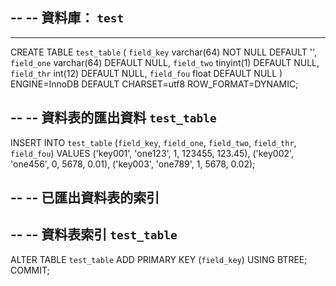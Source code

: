 


--
-- 資料庫： `test`
--

-- --------------------------------------------------------
 

CREATE TABLE `test_table` (
  `field_key` varchar(64) NOT NULL DEFAULT '',
  `field_one` varchar(64) DEFAULT NULL,
  `field_two` tinyint(1) DEFAULT NULL,
  `field_thr` int(12) DEFAULT NULL,
  `field_fou` float DEFAULT NULL
) ENGINE=InnoDB DEFAULT CHARSET=utf8 ROW_FORMAT=DYNAMIC;

--
-- 資料表的匯出資料 `test_table`
--

INSERT INTO `test_table` (`field_key`, `field_one`, `field_two`, `field_thr`, `field_fou`) VALUES
('key001', 'one123', 1, 123455, 123.45),
('key002', 'one456', 0, 5678, 0.01),
('key003', 'one789', 1, 5678, 0.02);

--
-- 已匯出資料表的索引
--

--
-- 資料表索引 `test_table`
--
ALTER TABLE `test_table`
  ADD PRIMARY KEY (`field_key`) USING BTREE;
COMMIT;

